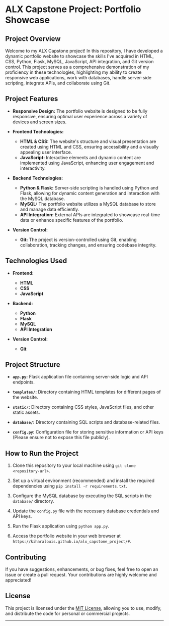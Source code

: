 # ALX Capstone Project: Portfolio Showcase

## Project Overview

Welcome to my ALX Capstone project! In this repository, I have developed a dynamic portfolio website to showcase the skills I've acquired in HTML, CSS, Python, Flask, MySQL, JavaScript, API integration, and Git version control. This project serves as a comprehensive demonstration of my proficiency in these technologies, highlighting my ability to create responsive web applications, work with databases, handle server-side scripting, integrate APIs, and collaborate using Git.

## Project Features

- **Responsive Design:** The portfolio website is designed to be fully responsive, ensuring optimal user experience across a variety of devices and screen sizes.

- **Frontend Technologies:**
  - **HTML & CSS:** The website's structure and visual presentation are created using HTML and CSS, ensuring accessibility and a visually appealing user interface.
  - **JavaScript:** Interactive elements and dynamic content are implemented using JavaScript, enhancing user engagement and interactivity.

- **Backend Technologies:**
  - **Python & Flask:** Server-side scripting is handled using Python and Flask, allowing for dynamic content generation and interaction with the MySQL database.
  - **MySQL:** The portfolio website utilizes a MySQL database to store and manage data efficiently.
  - **API Integration:** External APIs are integrated to showcase real-time data or enhance specific features of the portfolio.

- **Version Control:**
  - **Git:** The project is version-controlled using Git, enabling collaboration, tracking changes, and ensuring codebase integrity.

## Technologies Used

- **Frontend:**
  - **HTML**
  - **CSS**
  - **JavaScript**

- **Backend:**
  - **Python**
  - **Flask**
  - **MySQL**
  - **API Integration**

- **Version Control:**
  - **Git**

## Project Structure

- **`app.py`:** Flask application file containing server-side logic and API endpoints.
  
- **`templates/`:** Directory containing HTML templates for different pages of the website.
  
- **`static/`:** Directory containing CSS styles, JavaScript files, and other static assets.

- **`database/`:** Directory containing SQL scripts and database-related files.

- **`config.py`:** Configuration file for storing sensitive information or API keys (Please ensure not to expose this file publicly).

## How to Run the Project

1. Clone this repository to your local machine using `git clone <repository-url>`.

2. Set up a virtual environment (recommended) and install the required dependencies using `pip install -r requirements.txt`.

3. Configure the MySQL database by executing the SQL scripts in the `database/` directory.

4. Update the `config.py` file with the necessary database credentials and API keys.

5. Run the Flask application using `python app.py`.

6. Access the portfolio website in your web browser at `https://kiharalouis.github.io/alx_capstone_project/#`.

## Contributing

If you have suggestions, enhancements, or bug fixes, feel free to open an issue or create a pull request. Your contributions are highly welcome and appreciated!

## License

This project is licensed under the [MIT License](LICENSE), allowing you to use, modify, and distribute the code for personal or commercial projects.

---
